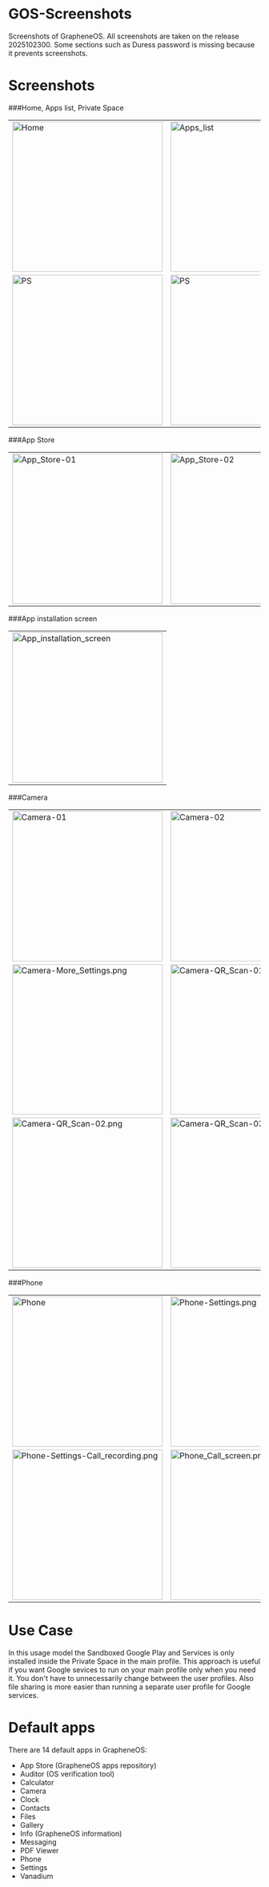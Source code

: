 # GOS-Screenshots
Screenshots of GrapheneOS. All screenshots are taken on the release 2025102300. Some sections such as Duress password is missing because it prevents screenshots.

# Screenshots

###Home, Apps list, Private Space
<table>
  <tr>
    <td>
      <img alt="Home" src="https://raw.githubusercontent.com/tissue25/GOS-Screenshots/refs/heads/main/Home.png" width="300">
    </td>
    <td>
      <img alt="Apps_list" src="https://raw.githubusercontent.com/tissue25/GOS-Screenshots/refs/heads/main/Apps_list.png" width="300">
    </td>
  </tr>
  <tr>
    <td>
      <img alt="PS" src="https://raw.githubusercontent.com/tissue25/GOS-Screenshots/refs/heads/main/Private_space-Sandboxed_Google_Play.png" width="300">
    </td>
    <td>
      <img alt="PS" src="https://raw.githubusercontent.com/tissue25/GOS-Screenshots/refs/heads/main/Private_space-Sandboxed_Google_Play-GmsCompat_Notification.png" width="300">
    </td>
  </tr>
</table>

###App Store
<table>
  <tr>
    <td>
      <img alt="App_Store-01" src="https://raw.githubusercontent.com/tissue25/GOS-Screenshots/refs/heads/main/App_Store-01.png" width="300">
    </td>
    <td>
      <img alt="App_Store-02" src="https://raw.githubusercontent.com/tissue25/GOS-Screenshots/refs/heads/main/App_Store-02.png" width="300">
    </td>
  </tr>
</table>

###App installation screen
<table>
  <tr>
    <td>
      <img alt="App_installation_screen" src="https://raw.githubusercontent.com/tissue25/GOS-Screenshots/refs/heads/main/App_installation_screen.png" width="300">
    </td>
  </tr>
</table>

###Camera
<table>
  <tr>
    <td>
      <img alt="Camera-01" src="https://raw.githubusercontent.com/tissue25/GOS-Screenshots/refs/heads/main/Camera-01.png" width="300">
    </td>
    <td>
      <img alt="Camera-02" src="https://raw.githubusercontent.com/tissue25/GOS-Screenshots/refs/heads/main/Camera-02.png" width="300">
    </td>
  </tr>
  <tr>
    <td>
      <img alt="Camera-More_Settings.png" src="https://raw.githubusercontent.com/tissue25/GOS-Screenshots/refs/heads/main/Camera-More_Settings.png" width="300">
    </td>
    <td>
      <img alt="Camera-QR_Scan-01.png" src="https://raw.githubusercontent.com/tissue25/GOS-Screenshots/refs/heads/main/Camera-QR_Scan-01.png" width="300">
    </td>
  </tr>
  <tr>
    <td>
      <img alt="Camera-QR_Scan-02.png" src="https://raw.githubusercontent.com/tissue25/GOS-Screenshots/refs/heads/main/Camera-QR_Scan-02.png" width="300">
    </td>
    <td>
      <img alt="Camera-QR_Scan-03.png" src="https://raw.githubusercontent.com/tissue25/GOS-Screenshots/refs/heads/main/Camera-QR_Scan-03.png" width="300">
    </td>
  </tr>
</table>

###Phone
<table>
  <tr>
    <td>
      <img alt="Phone" src="https://raw.githubusercontent.com/tissue25/GOS-Screenshots/refs/heads/main/Phone.png" width="300">
    </td>
    <td>
      <img alt="Phone-Settings.png" src="https://raw.githubusercontent.com/tissue25/GOS-Screenshots/refs/heads/main/Phone-Settings.png" width="300">
    </td>
  </tr>
  <tr>
    <td>
      <img alt="Phone-Settings-Call_recording.png" src="https://raw.githubusercontent.com/tissue25/GOS-Screenshots/refs/heads/main/Phone-Settings-Call_recording.png" width="300">
    </td>
    <td>
      <img alt="Phone_Call_screen.png" src="https://raw.githubusercontent.com/tissue25/GOS-Screenshots/refs/heads/main/Phone_Call_screen.png" width="300">
    </td>
  </tr>
</table>


# Use Case

In this usage model the Sandboxed Google Play and Services is only installed inside the Private Space in the main profile. This approach is useful if you want Google sevices to run on your main profile only when you need it. You don't have to unnecessarily change between the user profiles. Also file sharing is more easier than running a separate user profile for Google services. 

# Default apps 
There are 14 default apps in GrapheneOS:
- App Store (GrapheneOS apps repository)
- Auditor (OS verification tool)
- Calculator
- Camera
- Clock
- Contacts
- Files
- Gallery
- Info (GrapheneOS information)
- Messaging
- PDF Viewer
- Phone
- Settings
- Vanadium
